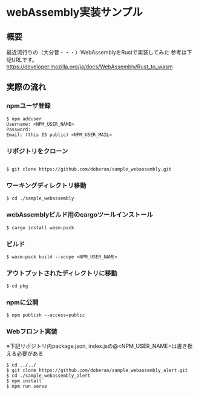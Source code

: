 # webAssembly実装サンプル

## 概要
最近流行りの（大分昔・・・）WebAssemblyをRustで実装してみた
参考は下記URLです。
https://developer.mozilla.org/ja/docs/WebAssembly/Rust_to_wasm

## 実際の流れ

### npmユーザ登録
```
$ npm adduser
Username: <NPM_USER_NAME>
Password:
Email: (this IS public) <NPM_USER_MAIL>
```

### リポジトリをクローン
```

$ git clone https://github.com/doberan/sample_webassembly.git
```

### ワーキングディレクトリ移動
```
$ cd ./sample_webassembly
```

### webAssemblyビルド用のcargoツールインストール
```
$ cargo install wasm-pack
```

### ビルド
```
$ wasm-pack build --scope <NPM_USER_NAME>
```

### アウトプットされたディレクトリに移動
```
$ cd pkg
```

### npmに公開
```
$ npm publish --access=public
```

### Webフロント実装
※下記リポジトリ内package.json, index.jsの@<NPM_USER_NAME>は書き換える必要がある
```
$ cd ../../
$ git clone https://github.com/doberan/sample_webassembly_alert.git
$ cd ./sample_webassembly_alert
$ npm install
$ npm run serve
```